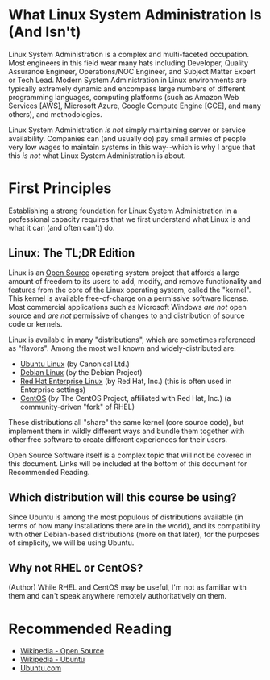 # What Linux System Administration Is (And Isn't)

Linux System Administration is a complex and multi-faceted occupation.  Most engineers in this field wear many hats including Developer, Quality Assurance Engineer, Operations/NOC Engineer, and Subject Matter Expert or Tech Lead.  Modern System Administration in Linux environments are typically extremely dynamic and encompass large numbers of different programming languages, computing platforms (such as Amazon Web Services [AWS], Microsoft Azure, Google Compute Engine [GCE], and many others), and methodologies.

Linux System Administration _is not_ simply maintaining server or service availability.  Companies can (and usually do) pay small armies of people very low wages to maintain systems in this way--which is why I argue that this _is not_ what Linux System Administration is about.

# First Principles
Establishing a strong foundation for Linux System Administration in a professional capacity requires that we first understand what Linux is and what it can (and often can't) do.

## Linux: The TL;DR Edition
Linux is an [Open Source](https://en.wikipedia.org/wiki/Open_source_software) operating system project that affords a large amount of freedom to its users to add, modify, and remove functionality and features from the core of the Linux operating system, called the "kernel".  This kernel is available free-of-charge on a permissive software license.  Most commercial applications such as Microsoft Windows _are not_ open source and _are not_ permissive of changes to and distribution of source code or kernels.

Linux is available in many "distributions", which are sometimes referenced as "flavors".  Among the most well known and widely-distributed are:

* [Ubuntu Linux](https://www.ubuntu.com/) (by Canonical Ltd.)
* [Debian Linux](https://www.debian.org/) (by the Debian Project)
* [Red Hat Enterprise Linux](https://www.redhat.com/rhel) (by Red Hat, Inc.) (this is often used in Enterprise settings)
* [CentOS](https://www.centos.org/) (by The CentOS Project, affiliated with Red Hat, Inc.) (a community-driven "fork" of RHEL)

These distributions all "share" the same kernel (core source code), but implement them in wildly different ways and bundle them together with other free software to create different experiences for their users.

Open Source Software itself is a complex topic that will not be covered in this document.  Links will be included at the bottom of this document for Recommended Reading.

## Which distribution will this course be using?
Since Ubuntu is among the most populous of distributions available (in terms of how many installations there are in the world), and its compatibility with other Debian-based distributions (more on that later), for the purposes of simplicity, we will be using Ubuntu.

## Why not RHEL or CentOS?
(Author) While RHEL and CentOS may be useful, I'm not as familiar with them and can't speak anywhere remotely authoritatively on them.

# Recommended Reading
- [Wikipedia - Open Source](https://en.wikipedia.org/wiki/Open_source_software)
- [Wikipedia - Ubuntu](https://en.wikipedia.org/wiki/Ubuntu_(operating_system))
- [Ubuntu.com](https://www.ubuntu.com/#)

